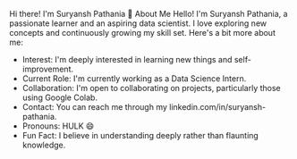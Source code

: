 
Hi there! I'm Suryansh Pathania 👋
About Me
Hello! I'm Suryansh Pathania, a passionate learner and an aspiring data scientist. I love exploring new concepts and continuously growing my skill set. Here's a bit more about me:

- Interest: I'm deeply interested in learning new things and self-improvement.
- Current Role: I'm currently working as a Data Science Intern.
- Collaboration: I'm open to collaborating on projects, particularly those using Google Colab.
- Contact: You can reach me through my linkedin.com/in/suryansh-pathania.
- Pronouns: HULK 😄
- Fun Fact: I believe in understanding deeply rather than flaunting knowledge.

